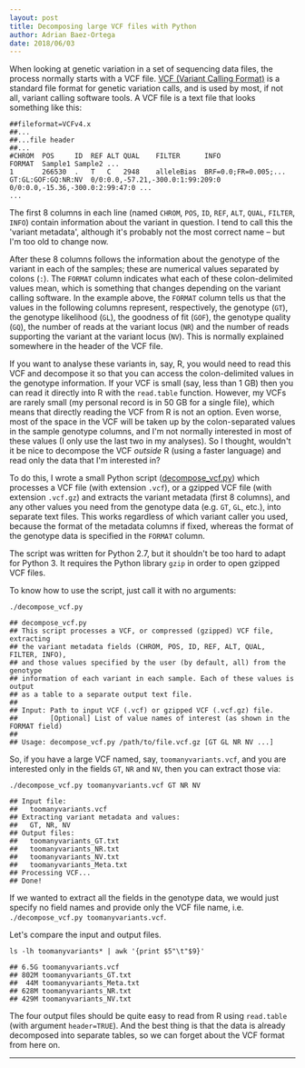 ```yaml
---
layout: post
title: Decomposing large VCF files with Python
author: Adrian Baez-Ortega
date: 2018/06/03
---
```



When looking at genetic variation in a set of sequencing data files, the process normally starts with a VCF file. [VCF (Variant Calling Format)](https://samtools.github.io/hts-specs/VCFv4.2.pdf) is a standard file format for genetic variation calls, and is used by most, if not all, variant calling software tools. A VCF file is a text file that looks something like this:

    ##fileformat=VCFv4.x
    ##...
    ##...file header
    ##...
    #CHROM	POS 	ID	REF	ALT	QUAL	FILTER  	INFO                	FORMAT	Sample1	Sample2	...
    1   	266530	.	T	C	2948	alleleBias	BRF=0.0;FR=0.005;...	GT:GL:GOF:GQ:NR:NV	0/0:0.0,-57.21,-300.0:1:99:209:0	0/0:0.0,-15.36,-300.0:2:99:47:0	...
    ...

The first 8 columns in each line (named `CHROM`, `POS`, `ID`, `REF`, `ALT`, `QUAL`, `FILTER`, `INFO`) contain information about the variant in question. I tend to call this the 'variant metadata', although it's probably not the most correct name – but I'm too old to change now. 

After these 8 columns follows the information about the genotype of the variant in each of the samples; these are numerical values separated by colons (`:`). The `FORMAT` column indicates what each of these colon-delimited values mean, which is something that changes depending on the variant calling software. In the example above, the `FORMAT` column tells us that the values in the following columns represent, respectively, the genotype (`GT`), the genotype likelihood (`GL`), the goodness of fit (`GOF`), the genotype quality (`GQ`), the number of reads at the variant locus (`NR`) and the number of reads supporting the variant at the variant locus (`NV`). This is normally explained somewhere in the header of the VCF file.

If you want to analyse these variants in, say, R, you would need to read this VCF and decompose it so that you can access the colon-delimited values in the genotype information. If your VCF is small (say, less than 1 GB) then you can read it directly into R with the `read.table` function. However, my VCFs are rarely small (my personal record is in 50 GB for a single file), which means that directly reading the VCF from R is not an option. Even worse, most of the space in the VCF will be taken up by the colon-separated values in the sample genotype columns, and I'm not normally interested in most of these values (I only use the last two in my analyses). So I thought, wouldn't it be nice to decompose the VCF _outside_ R (using a faster language) and read only the data that I'm interested in?

To do this, I wrote a small Python script ([decompose_vcf.py](https://github.com/baezortega/misc/blob/master/decompose_vcf.py)) which processes a VCF file (with extension `.vcf`), or a gzipped VCF file (with extension `.vcf.gz`) and extracts the variant metadata (first 8 columns), and any other values you need from the genotype data (e.g. `GT`, `GL`, etc.), into separate text files. This works regardless of which variant caller you used, because the format of the metadata columns if fixed, whereas the format of the genotype data is specified in the `FORMAT` column.

The script was written for Python 2.7, but it shouldn't be too hard to adapt for Python 3. It requires the Python library `gzip` in order to open gzipped VCF files.

To know how to use the script, just call it with no arguments:

``` script
./decompose_vcf.py
```

    ## decompose_vcf.py
    ## This script processes a VCF, or compressed (gzipped) VCF file, extracting
    ## the variant metadata fields (CHROM, POS, ID, REF, ALT, QUAL, FILTER, INFO),
    ## and those values specified by the user (by default, all) from the genotype
    ## information of each variant in each sample. Each of these values is output
    ## as a table to a separate output text file.
    ##
    ## Input: Path to input VCF (.vcf) or gzipped VCF (.vcf.gz) file.
    ##        [Optional] List of value names of interest (as shown in the FORMAT field)
    ##
    ## Usage: decompose_vcf.py /path/to/file.vcf.gz [GT GL NR NV ...]

So, if you have a large VCF named, say, `toomanyvariants.vcf`, and you are interested only in the fields `GT`, `NR` and `NV`, then you can extract those via:

``` script
./decompose_vcf.py toomanyvariants.vcf GT NR NV
```

    ## Input file:
    ##   toomanyvariants.vcf
    ## Extracting variant metadata and values:
    ##   GT, NR, NV
    ## Output files:
    ##   toomanyvariants_GT.txt
    ##   toomanyvariants_NR.txt
    ##   toomanyvariants_NV.txt
    ##   toomanyvariants_Meta.txt
    ## Processing VCF...
    ## Done!

If we wanted to extract all the fields in the genotype data, we would just specify no field names and provide only the VCF file name, i.e. `./decompose_vcf.py toomanyvariants.vcf`.

Let's compare the input and output files.

``` script
ls -lh toomanyvariants* | awk '{print $5"\t"$9}'
```

    ## 6.5G	toomanyvariants.vcf
    ## 802M	toomanyvariants_GT.txt
    ##  44M	toomanyvariants_Meta.txt
    ## 628M	toomanyvariants_NR.txt
    ## 429M	toomanyvariants_NV.txt

The four output files should be quite easy to read from R using `read.table` (with argument `header=TRUE`). And the best thing is that the data is already decomposed into separate tables, so we can forget about the VCF format from here on.

---
